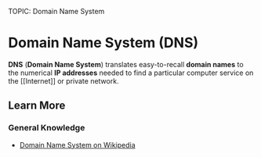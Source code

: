 TOPIC: Domain Name System

# Domain Name System (DNS)

**DNS** (**Domain Name System**) translates easy-to-recall **domain names** to the numerical **IP addresses**
needed to find a particular computer service on the [[Internet]] or private network.

## Learn More

### General Knowledge

- [Domain Name System on Wikipedia](https://en.wikipedia.org/wiki/Domain_Name_System)
